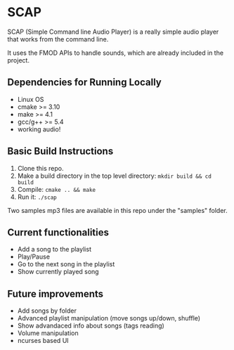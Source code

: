 # SCAP
SCAP (Simple Command line Audio Player) is a really simple audio player that works from the command line.

It uses the FMOD APIs to handle sounds, which are already included in the project.

## Dependencies for Running Locally
* Linux OS
* cmake >= 3.10
* make >= 4.1
* gcc/g++ >= 5.4
* working audio!

## Basic Build Instructions

1. Clone this repo.
2. Make a build directory in the top level directory: `mkdir build && cd build`
3. Compile: `cmake .. && make`
4. Run it: `./scap`

Two samples mp3 files are available in this repo under the "samples" folder.

## Current functionalities

* Add a song to the playlist
* Play/Pause
* Go to the next song in the playlist
* Show currently played song

## Future improvements

* Add songs by folder
* Advanced playlist manipulation (move songs up/down, shuffle)
* Show advandaced info about songs (tags reading)
* Volume manipulation
* ncurses based UI
